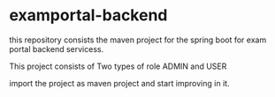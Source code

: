 # examportal-backend
this repository consists the maven project for the spring boot for exam portal backend servicess.


This project consists of Two types of role ADMIN and USER 

import the project as maven project and start improving in it.
